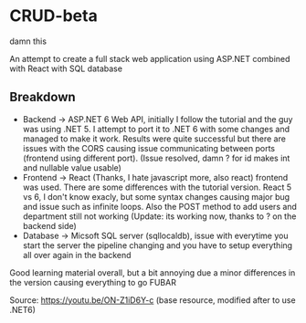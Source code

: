# CRUD-beta
damn this

An attempt to create a full stack web application using ASP.NET combined with React with SQL database

## Breakdown

- Backend -> ASP.NET 6 Web API, initially I follow the tutorial and the guy was using .NET 5. I attempt to port it to .NET 6 with some changes and managed to make it work. Results were quite successful but there are issues with the CORS causing issue communicating between ports (frontend using different port). (Issue resolved, damn ? for id makes int and nullable value usable)
- Frontend -> React (Thanks, I hate javascript more, also react) frontend was used. There are some differences with the tutorial version. React 5 vs 6, I don't know exacly, but some syntax changes causing major bug and issue such as infinite loops. Also the POST method to add users and department still not working (Update: its working now, thanks to ? on the backend side)
- Database -> Micsoft SQL server (sqllocaldb), issue with everytime you start the server the pipeline changing and you have to setup everything all over again in the backend

Good learning material overall, but a bit annoying due a minor differences in the version causing everything to go FUBAR

Source: https://youtu.be/ON-Z1iD6Y-c (base resource, modified after to use .NET6)
